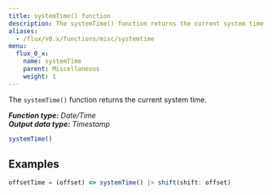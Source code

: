 ```yaml
---
title: systemTime() function
description: The systemTime() function returns the current system time.
aliases:
  - /flux/v0.x/functions/misc/systemtime
menu:
  flux_0_x:
    name: systemTime
    parent: Miscellaneous
    weight: 1
---
```


The `systemTime()` function returns the current system time.

_**Function type:** Date/Time_  
_**Output data type:** Timestamp_

```js
systemTime()
```

## Examples
```js
offsetTime = (offset) => systemTime() |> shift(shift: offset)
```
